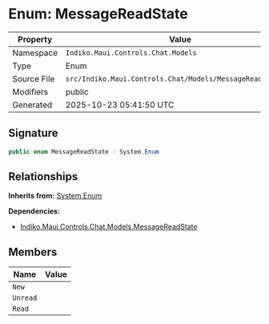 # Enum: MessageReadState

| Property | Value |
|----------|-------|
| Namespace | `Indiko.Maui.Controls.Chat.Models` |
| Type | Enum |
| Source File | `src/Indiko.Maui.Controls.Chat/Models/MessageReadState.cs` |
| Modifiers | public |
| Generated | 2025-10-23 05:41:50 UTC |

## Signature

```csharp
public enum MessageReadState : System.Enum
```

## Relationships

**Inherits from:** [System.Enum](System.Enum.md)

**Dependencies:**
- [Indiko.Maui.Controls.Chat.Models.MessageReadState](Indiko.Maui.Controls.Chat.Models.MessageReadState.md)

## Members

| Name | Value |
|------|-------|
| `New` | |
| `Unread` | |
| `Read` | |

